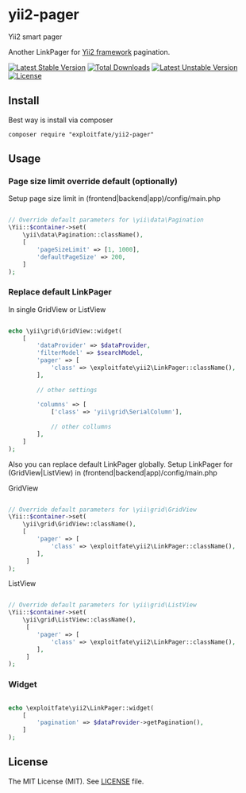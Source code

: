 # yii2-pager

Yii2 smart pager

Another LinkPager for [Yii2 framework](http://www.yiiframework.com/) pagination.


[![Latest Stable Version](https://poser.pugx.org/exploitfate/yii2-pager/v/stable)](https://packagist.org/packages/exploitfate/yii2-pager) 
[![Total Downloads](https://poser.pugx.org/exploitfate/yii2-pager/downloads)](https://packagist.org/packages/exploitfate/yii2-pager) 
[![Latest Unstable Version](https://poser.pugx.org/exploitfate/yii2-pager/v/unstable)](https://packagist.org/packages/exploitfate/yii2-pager) 
[![License](https://poser.pugx.org/exploitfate/yii2-pager/license)](https://packagist.org/packages/exploitfate/yii2-pager)

## Install

Best way is install via composer
```
composer require "exploitfate/yii2-pager"
```

## Usage

### Page size limit override default (optionally)

Setup page size limit in (frontend|backend|app)/config/main.php

```php

// Override default parameters for \yii\data\Pagination
\Yii::$container->set(
    \yii\data\Pagination::className(),
    [
        'pageSizeLimit' => [1, 1000],
        'defaultPageSize' => 200,
    ]
);

```

### Replace default LinkPager

In single GridView or ListView

```php

echo \yii\grid\GridView::widget(
    [
        'dataProvider' => $dataProvider,
        'filterModel' => $searchModel,
        'pager' => [
            'class' => \exploitfate\yii2\LinkPager::className(),
        ],
        
        // other settings
        
        'columns' => [
            ['class' => 'yii\grid\SerialColumn'],
    
            // other collumns
        ],
    ]
);
```

Also you can replace default LinkPager globally. 
Setup LinkPager for (GridView|ListView) in (frontend|backend|app)/config/main.php

GridView
```php

// Override default parameters for \yii\grid\GridView
\Yii::$container->set(
    \yii\grid\GridView::className(),
    [
        'pager' => [
            'class' => \exploitfate\yii2\LinkPager::className(),
        ],
     ]
);

```
ListView
```php

// Override default parameters for \yii\grid\ListView
\Yii::$container->set(
    \yii\grid\ListView::className(),
     [
        'pager' => [
            'class' => \exploitfate\yii2\LinkPager::className(),
        ],
     ]
);

```

### Widget

```php

echo \exploitfate\yii2\LinkPager::widget(
    [
        'pagination' => $dataProvider->getPagination(),
    ]
);

```

## License

The MIT License (MIT). See [LICENSE](LICENSE) file.